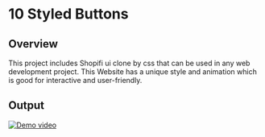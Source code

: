 # 10 Styled Buttons

## Overview
This project includes Shopifi ui clone by css that can be used in any web development project. This Website has a unique style and animation which is good for  interactive and user-friendly.

## Output

<a href="https://drive.google.com/file/d/1fPvDOuPirdDZAytiYyTo8fGwzcs1X8tQ/view?usp=sharing">![Demo video ](https://img.shields.io/badge/Demo_Video_-Click_ME-brightgreen.svg?style=plastic&logo=YouTube&logoColor=red)</a>
